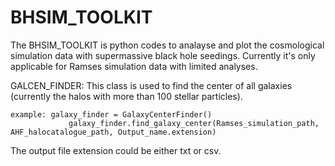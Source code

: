 # BHSIM_TOOLKIT

The BHSIM_TOOLKIT is python codes to analayse and plot the cosmological simulation data with supermassive black hole seedings. Currently it's only applicable for Ramses simulation data with limited analyses.

GALCEN_FINDER: This class is used to find the center of all galaxies (currently the halos with more than 100 stellar particles). 
	
	example: galaxy_finder = GalaxyCenterFinder()
                 galaxy_finder.find_galaxy_center(Ramses_simulation_path, AHF_halocatalogue_path, Output_name.extension)
                 
The output file extension could be either txt or csv.

                 
